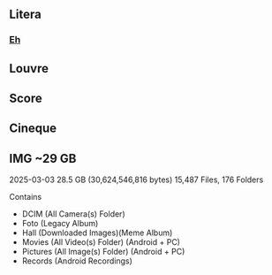 ## Litera
### [Eh](Eh.md)

## Louvre
## Score
## Cineque
## IMG ~29 GB
2025-03-03
28.5 GB (30,624,546,816 bytes)
15,487 Files, 176 Folders

Contains 
- DCIM (All Camera(s) Folder) 
- Foto (Legacy Album)
- Hall (Downloaded Images)(Meme Album)
- Movies (All Video(s) Folder) (Android + PC)
- Pictures (All Image(s) Folder) (Android + PC)
- Records (Android Recordings)


